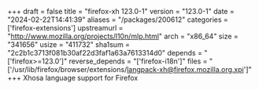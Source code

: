 +++
draft = false
title = "firefox-xh 123.0-1"
version = "123.0-1"
date = "2024-02-22T14:41:39"
aliases = "/packages/200612"
categories = ['firefox-extensions']
upstreamurl = "http://www.mozilla.org/projects/l10n/mlp.html"
arch = "x86_64"
size = "341656"
usize = "411732"
sha1sum = "2c2b1c3713f081b30af22d3faf1a63a7613314d0"
depends = "['firefox>=123.0']"
reverse_depends = "['firefox-i18n']"
files = "['/usr/lib/firefox/browser/extensions/langpack-xh@firefox.mozilla.org.xpi']"
+++
Xhosa language support for Firefox